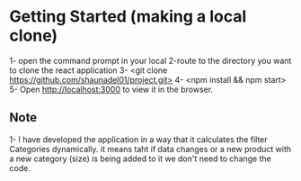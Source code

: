 # Getting Started (making a local clone)

1- open the command prompt in your local
2-route to the directory you want to clone the react application
3- <git clone https://github.com/shaunadel01/project.git>
4- <npm install && npm start>
5- Open [http://localhost:3000](http://localhost:3000) to view it in the browser.



## Note

1- I have developed the application in a way that it calculates the filter Categories dynamically. it means taht if data changes or a new product with a new category (size) is being added to it we don't need to change the code.

